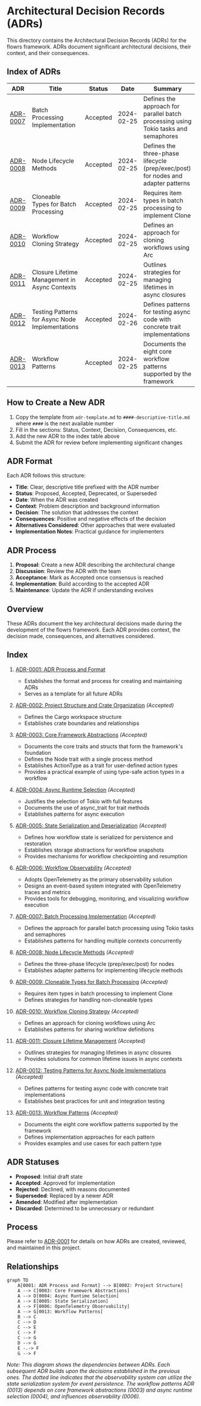 # Architectural Decision Records (ADRs)

This directory contains the Architectural Decision Records (ADRs) for the flowrs framework. ADRs document significant architectural decisions, their context, and their consequences.

## Index of ADRs

| ADR                                                     | Title                                           | Status   | Date       | Summary                                                                             |
| ------------------------------------------------------- | ----------------------------------------------- | -------- | ---------- | ----------------------------------------------------------------------------------- |
| [ADR-0007](0007-batch-processing-implementation.md)     | Batch Processing Implementation                 | Accepted | 2024-02-25 | Defines the approach for parallel batch processing using Tokio tasks and semaphores |
| [ADR-0008](0008-node-lifecycle-methods.md)              | Node Lifecycle Methods                          | Accepted | 2024-02-25 | Defines the three-phase lifecycle (prep/exec/post) for nodes and adapter patterns   |
| [ADR-0009](0009-cloneable-traits-for-batch-contexts.md) | Cloneable Types for Batch Processing            | Accepted | 2024-02-25 | Requires item types in batch processing to implement Clone                          |
| [ADR-0010](0010-workflow-cloning-strategy.md)           | Workflow Cloning Strategy                       | Accepted | 2024-02-25 | Defines an approach for cloning workflows using Arc<dyn Node>                       |
| [ADR-0011](0011-closure-lifetime-management.md)         | Closure Lifetime Management in Async Contexts   | Accepted | 2024-02-25 | Outlines strategies for managing lifetimes in async closures                        |
| [ADR-0012](0012-test-implementation-patterns.md)        | Testing Patterns for Async Node Implementations | Accepted | 2024-02-26 | Defines patterns for testing async code with concrete trait implementations         |
| [ADR-0013](0013-workflow-patterns.md)                   | Workflow Patterns                               | Accepted | 2024-02-25 | Documents the eight core workflow patterns supported by the framework               |

## How to Create a New ADR

1. Copy the template from `adr-template.md` to `####-descriptive-title.md` where `####` is the next available number
2. Fill in the sections: Status, Context, Decision, Consequences, etc.
3. Add the new ADR to the index table above
4. Submit the ADR for review before implementing significant changes

## ADR Format

Each ADR follows this structure:

- **Title**: Clear, descriptive title prefixed with the ADR number
- **Status**: Proposed, Accepted, Deprecated, or Superseded
- **Date**: When the ADR was created
- **Context**: Problem description and background information
- **Decision**: The solution that addresses the context
- **Consequences**: Positive and negative effects of the decision
- **Alternatives Considered**: Other approaches that were evaluated
- **Implementation Notes**: Practical guidance for implementers

## ADR Process

1. **Proposal**: Create a new ADR describing the architectural change
2. **Discussion**: Review the ADR with the team
3. **Acceptance**: Mark as Accepted once consensus is reached
4. **Implementation**: Build according to the accepted ADR
5. **Maintenance**: Update the ADR if understanding evolves

## Overview

These ADRs document the key architectural decisions made during the development of the flowrs framework. Each ADR provides context, the decision made, consequences, and alternatives considered.

## Index

1. [ADR-0001: ADR Process and Format](0001-adr-process-and-format.md)

   - Establishes the format and process for creating and maintaining ADRs
   - Serves as a template for all future ADRs

2. [ADR-0002: Project Structure and Crate Organization](0002-project-structure-and-crate-organization.md) _(Accepted)_

   - Defines the Cargo workspace structure
   - Establishes crate boundaries and relationships

3. [ADR-0003: Core Framework Abstractions](0003-core-framework-abstractions.md) _(Accepted)_

   - Documents the core traits and structs that form the framework's foundation
   - Defines the Node trait with a single process method
   - Establishes ActionType as a trait for user-defined action types
   - Provides a practical example of using type-safe action types in a workflow

4. [ADR-0004: Async Runtime Selection](0004-async-runtime-selection.md) _(Accepted)_

   - Justifies the selection of Tokio with full features
   - Documents the use of async_trait for trait methods
   - Establishes patterns for async execution

5. [ADR-0005: State Serialization and Deserialization](0005-state-serialization-deserialization.md) _(Accepted)_

   - Defines how workflow state is serialized for persistence and restoration
   - Establishes storage abstractions for workflow snapshots
   - Provides mechanisms for workflow checkpointing and resumption

6. [ADR-0006: Workflow Observability](0006-workflow-observability.md) _(Accepted)_

   - Adopts OpenTelemetry as the primary observability solution
   - Designs an event-based system integrated with OpenTelemetry traces and metrics
   - Provides tools for debugging, monitoring, and visualizing workflow execution

7. [ADR-0007: Batch Processing Implementation](0007-batch-processing-implementation.md) _(Accepted)_

   - Defines the approach for parallel batch processing using Tokio tasks and semaphores
   - Establishes patterns for handling multiple contexts concurrently

8. [ADR-0008: Node Lifecycle Methods](0008-node-lifecycle-methods.md) _(Accepted)_

   - Defines the three-phase lifecycle (prep/exec/post) for nodes
   - Establishes adapter patterns for implementing lifecycle methods

9. [ADR-0009: Cloneable Types for Batch Processing](0009-cloneable-traits-for-batch-contexts.md) _(Accepted)_

   - Requires item types in batch processing to implement Clone
   - Defines strategies for handling non-cloneable types

10. [ADR-0010: Workflow Cloning Strategy](0010-workflow-cloning-strategy.md) _(Accepted)_

    - Defines an approach for cloning workflows using Arc<dyn Node>
    - Establishes patterns for sharing workflow definitions

11. [ADR-0011: Closure Lifetime Management](0011-closure-lifetime-management.md) _(Accepted)_

    - Outlines strategies for managing lifetimes in async closures
    - Provides solutions for common lifetime issues in async contexts

12. [ADR-0012: Testing Patterns for Async Node Implementations](0012-test-implementation-patterns.md) _(Accepted)_

    - Defines patterns for testing async code with concrete trait implementations
    - Establishes best practices for unit and integration testing

13. [ADR-0013: Workflow Patterns](0013-workflow-patterns.md) _(Accepted)_
    - Documents the eight core workflow patterns supported by the framework
    - Defines implementation approaches for each pattern
    - Provides examples and use cases for each pattern type

## ADR Statuses

- **Proposed**: Initial draft state
- **Accepted**: Approved for implementation
- **Rejected**: Declined, with reasons documented
- **Superseded**: Replaced by a newer ADR
- **Amended**: Modified after implementation
- **Discarded**: Determined to be unnecessary or redundant

## Process

Please refer to [ADR-0001](0001-adr-process-and-format.md) for details on how ADRs are created, reviewed, and maintained in this project.

## Relationships

```mermaid
graph TD
    A[0001: ADR Process and Format] --> B[0002: Project Structure]
    A --> C[0003: Core Framework Abstractions]
    A --> D[0004: Async Runtime Selection]
    A --> E[0005: State Serialization]
    A --> F[0006: OpenTelemetry Observability]
    A --> G[0013: Workflow Patterns]
    B --> C
    C --> D
    C --> E
    C --> F
    C --> G
    D --> G
    E -.-> F
    G --> F
```

_Note: This diagram shows the dependencies between ADRs. Each subsequent ADR builds upon the decisions established in the previous ones. The dotted line indicates that the observability system can utilize the state serialization system for event persistence. The workflow patterns ADR (0013) depends on core framework abstractions (0003) and async runtime selection (0004), and influences observability (0006)._
